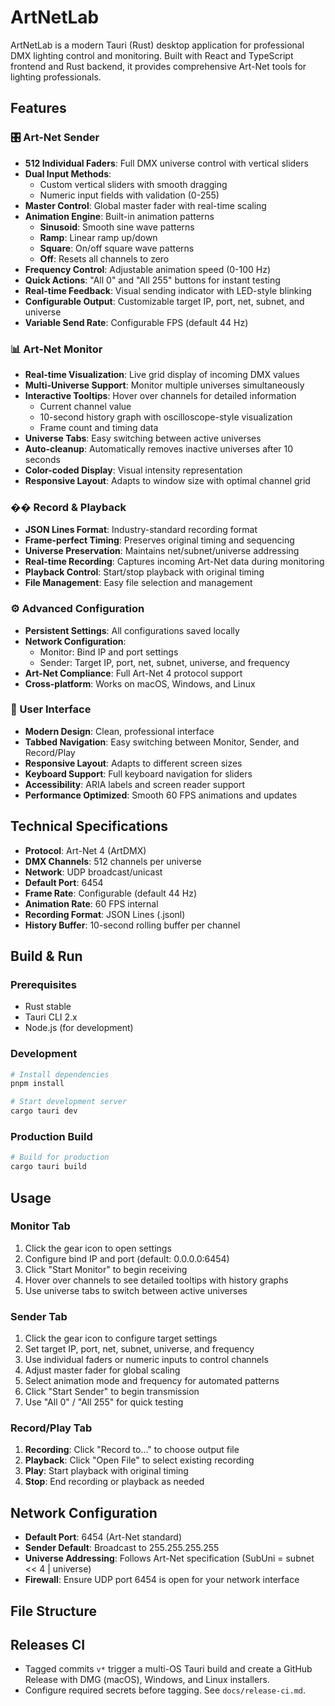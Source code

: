 # ArtNetLab

ArtNetLab is a modern Tauri (Rust) desktop application for professional DMX lighting control and monitoring. Built with React and TypeScript frontend and Rust backend, it provides comprehensive Art-Net tools for lighting professionals.

## Features

### 🎛️ Art-Net Sender
- **512 Individual Faders**: Full DMX universe control with vertical sliders
- **Dual Input Methods**: 
  - Custom vertical sliders with smooth dragging
  - Numeric input fields with validation (0-255)
- **Master Control**: Global master fader with real-time scaling
- **Animation Engine**: Built-in animation patterns
  - **Sinusoid**: Smooth sine wave patterns
  - **Ramp**: Linear ramp up/down
  - **Square**: On/off square wave patterns
  - **Off**: Resets all channels to zero
- **Frequency Control**: Adjustable animation speed (0-100 Hz)
- **Quick Actions**: "All 0" and "All 255" buttons for instant testing
- **Real-time Feedback**: Visual sending indicator with LED-style blinking
- **Configurable Output**: Customizable target IP, port, net, subnet, and universe
- **Variable Send Rate**: Configurable FPS (default 44 Hz)

### 📊 Art-Net Monitor
- **Real-time Visualization**: Live grid display of incoming DMX values
- **Multi-Universe Support**: Monitor multiple universes simultaneously
- **Interactive Tooltips**: Hover over channels for detailed information
  - Current channel value
  - 10-second history graph with oscilloscope-style visualization
  - Frame count and timing data
- **Universe Tabs**: Easy switching between active universes
- **Auto-cleanup**: Automatically removes inactive universes after 10 seconds
- **Color-coded Display**: Visual intensity representation
- **Responsive Layout**: Adapts to window size with optimal channel grid

### �� Record & Playback
- **JSON Lines Format**: Industry-standard recording format
- **Frame-perfect Timing**: Preserves original timing and sequencing
- **Universe Preservation**: Maintains net/subnet/universe addressing
- **Real-time Recording**: Captures incoming Art-Net data during monitoring
- **Playback Control**: Start/stop playback with original timing
- **File Management**: Easy file selection and management

### ⚙️ Advanced Configuration
- **Persistent Settings**: All configurations saved locally
- **Network Configuration**:
  - Monitor: Bind IP and port settings
  - Sender: Target IP, port, net, subnet, universe, and frequency
- **Art-Net Compliance**: Full Art-Net 4 protocol support
- **Cross-platform**: Works on macOS, Windows, and Linux

### 🎨 User Interface
- **Modern Design**: Clean, professional interface
- **Tabbed Navigation**: Easy switching between Monitor, Sender, and Record/Play
- **Responsive Layout**: Adapts to different screen sizes
- **Keyboard Support**: Full keyboard navigation for sliders
- **Accessibility**: ARIA labels and screen reader support
- **Performance Optimized**: Smooth 60 FPS animations and updates

## Technical Specifications

- **Protocol**: Art-Net 4 (ArtDMX)
- **DMX Channels**: 512 channels per universe
- **Network**: UDP broadcast/unicast
- **Default Port**: 6454
- **Frame Rate**: Configurable (default 44 Hz)
- **Animation Rate**: 60 FPS internal
- **Recording Format**: JSON Lines (.jsonl)
- **History Buffer**: 10-second rolling buffer per channel

## Build & Run

### Prerequisites
- Rust stable
- Tauri CLI 2.x
- Node.js (for development)

### Development
```bash
# Install dependencies
pnpm install

# Start development server
cargo tauri dev
```

### Production Build
```bash
# Build for production
cargo tauri build
```

## Usage

### Monitor Tab
1. Click the gear icon to open settings
2. Configure bind IP and port (default: 0.0.0.0:6454)
3. Click "Start Monitor" to begin receiving
4. Hover over channels to see detailed tooltips with history graphs
5. Use universe tabs to switch between active universes

### Sender Tab
1. Click the gear icon to configure target settings
2. Set target IP, port, net, subnet, universe, and frequency
3. Use individual faders or numeric inputs to control channels
4. Adjust master fader for global scaling
5. Select animation mode and frequency for automated patterns
6. Click "Start Sender" to begin transmission
7. Use "All 0" / "All 255" for quick testing

### Record/Play Tab
1. **Recording**: Click "Record to..." to choose output file
2. **Playback**: Click "Open File" to select existing recording
3. **Play**: Start playback with original timing
4. **Stop**: End recording or playback as needed

## Network Configuration

- **Default Port**: 6454 (Art-Net standard)
- **Sender Default**: Broadcast to 255.255.255.255
- **Universe Addressing**: Follows Art-Net specification (SubUni = subnet << 4 | universe)
- **Firewall**: Ensure UDP port 6454 is open for your network interface

## File Structure

## Releases CI

- Tagged commits `v*` trigger a multi-OS Tauri build and create a GitHub Release with DMG (macOS), Windows, and Linux installers.
- Configure required secrets before tagging. See `docs/release-ci.md`.
